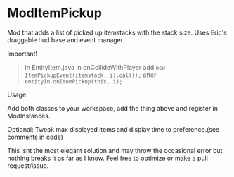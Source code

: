 # ModItemPickup

Mod that adds a list of picked up itemstacks with the stack size. Uses Eric's draggable hud base and event manager.

Important!

> In EntityItem.java in onCollideWithPlayer add `new ItemPickupEvent(itemstack, i).call();` after `entityIn.onItemPickup(this, i);`

Usage:

Add both classes to your workspace, add the thing above and register in ModInstances.

Optional: Tweak max displayed items and display time to preference.(see comments in code)

This isnt the most elegant solution and may throw the occasional error but nothing breaks it as far as I know. Feel free to optimize or make a pull request/issue.
